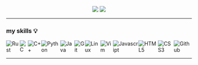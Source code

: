 <div align="center">
  <img src="https://github-readme-stats.vercel.app/api?username=willshuttleworth&show_icons=true&theme=material-palenight"/>
  <img src="https://github-readme-stats.vercel.app/api/top-langs/?username=willshuttleworth&exclude_repo=.dotfiles&layout=compact&theme=material-palenight&hide=jupyter%20notebook"/>
</div>

___

### my skills :bulb: 

<div style="display:flex">
<img alt="Rust" src="https://img.shields.io/badge/RUST-E44C30?style=for-the-badge&logo=rust&logoColor=white">
<img alt="C" src="https://img.shields.io/badge/C-100000?style=for-the-badge&logo=c&logoColor=white">
<img alt="C++" src="https://img.shields.io/badge/C++-%2311AB00?style=for-the-badge&logo=c%2B%2B&logoColor=white">
<img alt="Python" src="https://img.shields.io/badge/Python-FFD43B?style=for-the-badge&logo=python&logoColor=blue">
<img alt="Java" src="https://img.shields.io/badge/Java-ED8B00?style=for-the-badge&logo=java&logoColor=white">
<img alt="Git" src="https://img.shields.io/badge/GIT-E44C30?style=for-the-badge&logo=git&logoColor=white">
<img alt="Linux" src="https://img.shields.io/badge/Linux-100000?style=for-the-badge&logo=linux&logoColor=yellow">  
<img alt="Vim" src="https://img.shields.io/badge/VIM-%2311AB00.svg?&style=for-the-badge&logo=vim&logoColor=white">
<img alt="Javascript" src="https://img.shields.io/badge/JavaScript-323330?style=for-the-badge&logo=javascript&logoColor=F7DF1E">
<img alt="HTML5" src="https://img.shields.io/badge/html5%20-%23E34F26.svg?&style=for-the-badge&logo=html5&logoColor=white"/>
<img alt="CSS3" src="https://img.shields.io/badge/css3%20-%231572B6.svg?&style=for-the-badge&logo=css3&logoColor=white"/>
<img alt="Github" src="https://img.shields.io/badge/GitHub-100000?style=for-the-badge&logo=github&logoColor=white">
</div>

---
